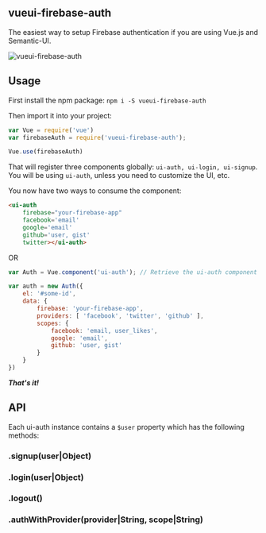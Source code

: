 ## vueui-firebase-auth
The easiest way to setup Firebase authentication if you are using Vue.js and Semantic-UI.

![vueui-firebase-auth](https://raw.githubusercontent.com/vueui/firebase-auth/master/assets/screenshot.png)

## Usage
First install the npm package:
```npm i -S vueui-firebase-auth```

Then import it into your project:
```js
var Vue = require('vue')
var firebaseAuth = require('vueui-firebase-auth');

Vue.use(firebaseAuth)

```
That will register three components globally: ```ui-auth, ui-login, ui-signup```. You will be
using ```ui-auth```, unless you need to customize the UI, etc.

You now have two ways to consume the component:

```html
<ui-auth
    firebase="your-firebase-app"
    facebook='email'
    google='email'
    github='user, gist'
    twitter></ui-auth>
```

OR

```js
var Auth = Vue.component('ui-auth'); // Retrieve the ui-auth component constructor

var auth = new Auth({
    el: '#some-id',
    data: {
        firebase: 'your-firebase-app',
        providers: [ 'facebook', 'twitter', 'github' ],
        scopes: {
            facebook: 'email, user_likes',
            google: 'email',
            github: 'user, gist'
        }
    }
})
```
***That's it!***

## API

Each ui-auth instance contains a ```$user``` property which has the following methods:

### .signup(user|Object)

### .login(user|Object)

### .logout()

### .authWithProvider(provider|String, scope|String)

